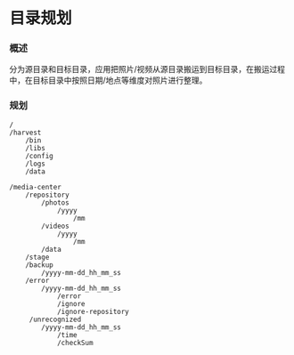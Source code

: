 # 目录规划

### 概述

分为源目录和目标目录，应用把照片/视频从源目录搬运到目标目录，在搬运过程中，在目标目录中按照日期/地点等维度对照片进行整理。

### 规划

```
/
/harvest
    /bin
    /libs
    /config
    /logs
    /data

/media-center
    /repository
        /photos
            /yyyy
                /mm
        /videos
            /yyyy
                /mm
        /data
    /stage
    /backup
        /yyyy-mm-dd_hh_mm_ss
    /error
        /yyyy-mm-dd_hh_mm_ss
            /error
            /ignore
            /ignore-repository
     /unrecognized
        /yyyy-mm-dd_hh_mm_ss
            /time
            /checkSum

```